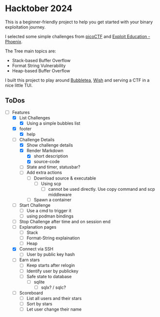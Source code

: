 Hacktober 2024
==============

This is a beginner-friendly project to help you get started with your binary exploitation journey.

I selected some simple challenges from [picoCTF](https://picoctf.org/) and [Exploit Education - Phoenix](https://exploit.education/phoenix/).

The Tree main topics are:
* Stack-based Buffer Overflow
* Format String Vulnerability
* Heap-based Buffer Overflow

I built this project to play around [Bubbletea](https://github.com/charmbracelet/bubbletea), [Wish](https://github.com/charmbracelet/wish) and serving a CTF in a nice little TUI.



## ToDos
- [ ] Features
    - [x] List Challenges
        - [x] Using a simple bubbles list
    - [x] footer
      - [x] help
    - [ ] Challenge Details
      - [x] Show challenge details
      - [x] Render Markdown
          - [x] short description
          - [x] source-code
      - [ ] State and timer, statusbar?
      - [ ] Add extra actions
          - [ ] Download source & executable
              - [ ] Using scp
                - [ ] cannot be used directly. Use copy command and scp middleware
          - [ ] Spawn a container
    - [ ] Start Challenge
        - [ ] Use a cmd to trigger it
        - [ ] using podman bindings
    - [ ] Stop Challenge after time and on session end
    - [ ] Explanation pages
        - [ ] Stack
        - [ ] Format-String explaination
        - [ ] Heap
    - [x] Connect via SSH
      - [ ] User by public key hash
    - [ ] Earn stars
        - [ ] Keep starts after relogin
        - [ ] Identify user by publickey
        - [ ] Safe state to database
            - [ ] sqlite
                - [ ] sqlx? / sqlc?
    - [ ] Scoreboard
        - [ ] List all users and their stars
        - [ ] Sort by stars
        - [ ] Let user change their name